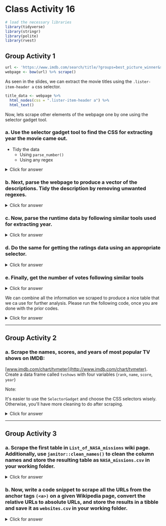 # Class Activity 16


```r
# load the necessary libraries
library(tidyverse)
library(stringr)
library(polite)
library(rvest)
```


## Group Activity 1



```r
url <- 'https://www.imdb.com/search/title/?groups=best_picture_winner&sort=year,desc&count=100&view=advanced'
webpage <- bow(url) %>% scrape()
```


As seen in the slides, we can extract the movie titles using the `.lister-item-header a` css selector.


```r
title_data <- webpage %>% 
  html_nodes(css = ".lister-item-header a") %>% 
  html_text()
```


Now, lets scrape other elements of the webpage one by one using the selector gadget tool.

### a. Use the selector gadget tool to find the CSS for extracting year the movie came out. 

- Tidy the data
  + Using `parse_number()`
  + Using any regex



<details>
<summary class="answer">Click for answer</summary>



```r
year_data <- webpage %>% 
  html_nodes(css = '.text-muted.unbold') %>% 
  html_text() %>%
  parse_number()

year_data1 <- webpage %>% 
  html_nodes(css = '.text-muted.unbold') %>% 
  html_text() %>% 
  str_extract_all("[0-9]+") %>% 
  unlist() %>% 
  as.numeric()
```

</details>

### b. Next, parse the webpage to produce a vector of the descriptions. Tidy the description by removing unwanted regexes.


<details>
<summary class="answer">Click for answer</summary>





```r
description_data <- webpage %>% 
  html_nodes('.ratings-bar+ .text-muted') %>% 
  html_text() %>% 
  str_trim()
head(description_data,3)
```

```
[1] "A middle-aged Chinese immigrant is swept up into an insane adventure in which she alone can save existence by exploring other universes and connecting with the lives she could have led."                                                                      
[2] "As a CODA (Child of Deaf Adults) Ruby is the only hearing person in her deaf family. When the family's fishing business is threatened, Ruby finds herself torn between pursuing her passion at Berklee College of Music and her fear of abandoning her parents."
[3] "A woman in her sixties, after losing everything in the Great Recession, embarks on a journey through the American West, living as a van-dwelling modern-day nomad."                                                                                             
```

</details>


### c. Now, parse the runtime data by following similar tools used for extracting year.


<details>
<summary class="answer">Click for answer</summary>




```r
runtime_data <- webpage %>% 
  html_nodes('.runtime') %>% 
  html_text() %>% 
  parse_number()
head(runtime_data)
```

```
[1] 139 111 107 132 130 123
```

</details>


### d. Do the same for getting the ratings data using an appropriate selector.


<details>
<summary class="answer">Click for answer</summary>




```r
rating_data <- webpage %>% 
  html_nodes('.ratings-imdb-rating') %>% 
  html_text() %>% 
  as.numeric()
```

</details>


### e. Finally, get the number of votes following similar tools


<details>
<summary class="answer">Click for answer</summary>




```r
votes_data <- webpage %>% 
  html_nodes('.sort-num_votes-visible span:nth-child(2)') %>% 
  html_text() %>% 
  parse_number()
```


</details>


We can combine all the information we scraped to produce a nice table that we ca use for further analysis. Please run the following code, once you are done with the prior codes.



<details>
<summary class="answer">Click for answer</summary>




```r
movies_df <- data.frame(Year = year_data,
                      Title = title_data,
                      Description = description_data, 
                      Runtime = runtime_data,
                      Rating = rating_data,
                      Votes = votes_data) %>% as_tibble()
movies_df %>% knitr::kable()
```



| Year|Title                                           |Description                                                                                                                                                                                                                                                     | Runtime| Rating|   Votes|
|----:|:-----------------------------------------------|:---------------------------------------------------------------------------------------------------------------------------------------------------------------------------------------------------------------------------------------------------------------|-------:|------:|-------:|
| 2022|Everything Everywhere All at Once               |A middle-aged Chinese immigrant is swept up into an insane adventure in which she alone can save existence by exploring other universes and connecting with the lives she could have led.                                                                       |     139|    7.8|  448418|
| 2021|CODA                                            |As a CODA (Child of Deaf Adults) Ruby is the only hearing person in her deaf family. When the family's fishing business is threatened, Ruby finds herself torn between pursuing her passion at Berklee College of Music and her fear of abandoning her parents. |     111|    8.0|  146100|
| 2020|Nomadland                                       |A woman in her sixties, after losing everything in the Great Recession, embarks on a journey through the American West, living as a van-dwelling modern-day nomad.                                                                                              |     107|    7.3|  170529|
| 2019|Parasite                                        |Greed and class discrimination threaten the newly formed symbiotic relationship between the wealthy Park family and the destitute Kim clan.                                                                                                                     |     132|    8.5|  854419|
| 2018|Green Book                                      |A working-class Italian-American bouncer becomes the driver for an African-American classical pianist on a tour of venues through the 1960s American South.                                                                                                     |     130|    8.2|  519022|
| 2017|The Shape of Water                              |At a top secret research facility in the 1960s, a lonely janitor forms a unique relationship with an amphibious creature that is being held in captivity.                                                                                                       |     123|    7.3|  432132|
| 2016|Moonlight                                       |A young African-American man grapples with his identity and sexuality while experiencing the everyday struggles of childhood, adolescence, and burgeoning adulthood.                                                                                            |     111|    7.4|  318167|
| 2015|Spotlight                                       |The true story of how the Boston Globe uncovered the massive scandal of child molestation and cover-up within the local Catholic Archdiocese, shaking the entire Catholic Church to its core.                                                                   |     129|    8.1|  482125|
| 2014|Birdman or (The Unexpected Virtue of Ignorance) |A washed-up superhero actor attempts to revive his fading career by writing, directing, and starring in a Broadway production.                                                                                                                                  |     119|    7.7|  645464|
| 2013|12 Years a Slave                                |In the antebellum United States, Solomon Northup, a free black man from upstate New York, is abducted and sold into slavery.                                                                                                                                    |     134|    8.1|  715668|
| 2012|Argo                                            |Acting under the cover of a Hollywood producer scouting a location for a science fiction film, a CIA agent launches a dangerous operation to rescue six Americans in Tehran during the U.S. hostage crisis in Iran in 1979.                                     |     120|    7.7|  624851|
| 2011|The Artist                                      |An egomaniacal film star develops a relationship with a young dancer against the backdrop of Hollywood's silent era.                                                                                                                                            |     100|    7.9|  244816|
| 2010|The King's Speech                               |The story of King George VI, his unexpected ascension to the throne of the British Empire in 1936, and the speech therapist who helped the unsure monarch overcome his stammer.                                                                                 |     118|    8.0|  691817|
| 2008|Slumdog Millionaire                             |A Mumbai teenager reflects on his life after being accused of cheating on the Indian version of "Who Wants to be a Millionaire?".                                                                                                                               |     120|    8.0|  858601|
| 2008|The Hurt Locker                                 |During the Iraq War, a Sergeant recently assigned to an army bomb squad is put at odds with his squad mates due to his maverick way of handling his work.                                                                                                       |     131|    7.5|  461132|
| 2007|No Country for Old Men                          |Violence and mayhem ensue after a hunter stumbles upon a drug deal gone wrong and more than two million dollars in cash near the Rio Grande.                                                                                                                    |     122|    8.2| 1001496|
| 2006|The Departed                                    |An undercover cop and a mole in the police attempt to identify each other while infiltrating an Irish gang in South Boston.                                                                                                                                     |     151|    8.5| 1356020|
| 2004|Crash                                           |Los Angeles citizens with vastly separate lives collide in interweaving stories of race, loss and redemption.                                                                                                                                                   |     112|    7.7|  442393|
| 2004|Million Dollar Baby                             |Frankie, an ill-tempered old coach, reluctantly agrees to train aspiring boxer Maggie. Impressed with her determination and talent, he helps her become the best and the two soon form a close bond.                                                            |     132|    8.1|  699920|
| 2003|The Lord of the Rings: The Return of the King   |Gandalf and Aragorn lead the World of Men against Sauron's army to draw his gaze from Frodo and Sam as they approach Mount Doom with the One Ring.                                                                                                              |     201|    9.0| 1886826|
| 2002|Chicago                                         |Two death-row murderesses develop a fierce rivalry while competing for publicity, celebrity, and a sleazy lawyer's attention.                                                                                                                                   |     113|    7.2|  235694|
| 2001|A Beautiful Mind                                |After John Nash, a brilliant but asocial mathematician, accepts secret work in cryptography, his life takes a turn for the nightmarish.                                                                                                                         |     135|    8.2|  950272|
| 2000|Gladiator                                       |A former Roman General sets out to exact vengeance against the corrupt emperor who murdered his family and sent him into slavery.                                                                                                                               |     155|    8.5| 1535926|
| 1999|American Beauty                                 |A sexually frustrated suburban father has a mid-life crisis after becoming infatuated with his daughter's best friend.                                                                                                                                          |     122|    8.3| 1173459|
| 1998|Shakespeare in Love                             |The world's greatest ever playwright, William Shakespeare, is young, out of ideas and short of cash, but meets his ideal woman and is inspired to write one of his most famous plays.                                                                           |     123|    7.1|  229331|
| 1997|Titanic                                         |A seventeen-year-old aristocrat falls in love with a kind but poor artist aboard the luxurious, ill-fated R.M.S. Titanic.                                                                                                                                       |     194|    7.9| 1219145|
| 1996|The English Patient                             |At the close of World War II, a young nurse tends to a badly-burned plane crash victim. His past is shown in flashbacks, revealing an involvement in a fateful love affair.                                                                                     |     162|    7.4|  194902|
| 1995|Braveheart                                      |Scottish warrior William Wallace leads his countrymen in a rebellion to free his homeland from the tyranny of King Edward I of England.                                                                                                                         |     178|    8.3| 1055634|
| 1994|Forrest Gump                                    |The presidencies of Kennedy and Johnson, the Vietnam War, the Watergate scandal and other historical events unfold from the perspective of an Alabama man with an IQ of 75, whose only desire is to be reunited with his childhood sweetheart.                  |     142|    8.8| 2135792|
| 1993|Schindler's List                                |In German-occupied Poland during World War II, industrialist Oskar Schindler gradually becomes concerned for his Jewish workforce after witnessing their persecution by the Nazis.                                                                              |     195|    9.0| 1384936|
| 1992|Unforgiven                                      |Retired Old West gunslinger William Munny reluctantly takes on one last job, with the help of his old partner Ned Logan and a young man, The "Schofield Kid."                                                                                                   |     130|    8.2|  420840|
| 1991|The Silence of the Lambs                        |A young F.B.I. cadet must receive the help of an incarcerated and manipulative cannibal killer to help catch another serial killer, a madman who skins his victims.                                                                                             |     118|    8.6| 1467350|
| 1990|Dances with Wolves                              |Lieutenant John Dunbar, assigned to a remote western Civil War outpost, finds himself engaging with a neighbouring Sioux settlement, causing him to question his own purpose.                                                                                   |     181|    8.0|  276480|
| 1989|Driving Miss Daisy                              |An old Jewish woman and her African-American chauffeur in the American South have a relationship that grows and improves over the years.                                                                                                                        |      99|    7.3|  113643|
| 1988|Rain Man                                        |After a selfish L.A. yuppie learns his estranged father left a fortune to an autistic-savant brother in Ohio that he didn't know existed, he absconds with his brother and sets out across the country, hoping to gain a larger inheritance.                    |     133|    8.0|  526707|
| 1987|The Last Emperor                                |Dramatization of China's last emperor, Puyi.                                                                                                                                                                                                                    |     163|    7.7|  107196|
| 1986|Platoon                                         |Chris Taylor, a neophyte recruit in Vietnam, finds himself caught in a battle of wills between two sergeants, one good and the other evil. A shrewd examination of the brutality of war and the duality of man in conflict.                                     |     120|    8.1|  423240|
| 1985|Out of Africa                                   |In 20th-century colonial Kenya, a Danish baroness/plantation owner has a passionate love affair with a free-spirited big-game hunter.                                                                                                                           |     161|    7.1|   83149|
| 1984|Amadeus                                         |The life, success and troubles of Wolfgang Amadeus Mozart, as told by Antonio Salieri, the contemporaneous composer who was deeply jealous of Mozart's talent and claimed to have murdered him.                                                                 |     160|    8.4|  409689|
| 1983|Terms of Endearment                             |Follows hard-to-please Aurora looking for love and her daughter's family problems.                                                                                                                                                                              |     132|    7.4|   62802|
| 1982|Gandhi                                          |The life of the lawyer who became the famed leader of the Indian revolts against the British rule through his philosophy of nonviolent protest.                                                                                                                 |     191|    8.0|  236200|
| 1981|Chariots of Fire                                |Two British track athletes, one a determined Jew and the other a devout Christian, are driven to win in the 1924 Olympics as they wrestle with issues of pride and conscience.                                                                                  |     125|    7.1|   63454|
| 1980|Ordinary People                                 |The accidental death of the older son of an affluent family deeply strains the relationships among the bitter mother, the good-natured father and the guilt-ridden younger son.                                                                                 |     124|    7.7|   54405|
| 1979|Kramer vs. Kramer                               |After his wife leaves him, a work-obsessed Manhattan advertising executive is forced to learn long-neglected parenting skills, but a heated custody battle over the couple's young son deepens the wounds left by the separation.                               |     105|    7.8|  149473|
| 1978|The Deer Hunter                                 |An in-depth examination of the ways in which the Vietnam War impacts and disrupts the lives of several friends in a small steel mill town in Pennsylvania.                                                                                                      |     183|    8.1|  346683|
| 1977|Annie Hall                                      |Alvy Singer, a divorced Jewish comedian, reflects on his relationship with ex-lover Annie Hall, an aspiring nightclub singer, which ended abruptly just like his previous marriages.                                                                            |      93|    8.0|  270346|
| 1976|Rocky                                           |A small-time Philadelphia boxer gets a supremely rare chance to fight the world heavyweight champion in a bout in which he strives to go the distance for his self-respect.                                                                                     |     120|    8.1|  598192|
| 1975|One Flew Over the Cuckoo's Nest                 |In the Fall of 1963, a Korean War veteran and criminal pleads insanity and is admitted to a mental institution, where he rallies up the scared patients against the tyrannical nurse.                                                                           |     133|    8.7| 1028635|
| 1974|The Godfather Part II                           |The early life and career of Vito Corleone in 1920s New York City is portrayed, while his son, Michael, expands and tightens his grip on the family crime syndicate.                                                                                            |     202|    9.0| 1300757|
| 1973|The Sting                                       |Two grifters team up to pull off the ultimate con.                                                                                                                                                                                                              |     129|    8.3|  269553|
| 1972|The Godfather                                   |Don Vito Corleone, head of a mafia family, decides to hand over his empire to his youngest son Michael. However, his decision unintentionally puts the lives of his loved ones in grave danger.                                                                 |     175|    9.2| 1909076|
| 1971|The French Connection                           |A pair of NYPD detectives in the Narcotics Bureau stumble onto a heroin smuggling ring based in Marseilles, but stopping them and capturing their leaders proves an elusive goal.                                                                               |     104|    7.7|  127599|
| 1970|Patton                                          |The World War II phase of the career of controversial American general George S. Patton.                                                                                                                                                                        |     172|    7.9|  105039|
| 1969|Midnight Cowboy                                 |A naive hustler travels from Texas to New York City to seek personal fortune, finding a new friend in the process.                                                                                                                                              |     113|    7.8|  115028|
| 1968|Oliver!                                         |After being sold to a mortician, young orphan Oliver Twist runs away and meets a group of boys trained to be pickpockets by an elderly mentor in 1830s London.                                                                                                  |     153|    7.4|   39998|
| 1967|In the Heat of the Night                        |A black Philadelphia police detective is mistakenly suspected of a local murder while passing through a racially hostile Mississippi town, and after being cleared is reluctantly asked by the police chief to investigate the case.                            |     110|    7.9|   79502|
| 1966|A Man for All Seasons                           |The story of Sir Thomas More, who stood up to King Henry VIII when the King rejected the Roman Catholic Church to obtain a divorce and remarry.                                                                                                                 |     120|    7.7|   35876|
| 1965|The Sound of Music                              |A young novice is sent by her convent in 1930s Austria to become a governess to the seven children of a widowed naval officer.                                                                                                                                  |     172|    8.1|  244542|
| 1964|My Fair Lady                                    |In 1910s London, snobbish phonetics professor Henry Higgins agrees to a wager that he can make crude flower girl, Eliza Doolittle, presentable in high society.                                                                                                 |     170|    7.8|   98426|
| 1963|Tom Jones                                       |The romantic and chivalrous adventures of adopted bastard Tom Jones in 18th-century England.                                                                                                                                                                    |     129|    6.4|   13721|
| 1962|Lawrence of Arabia                              |The story of T.E. Lawrence, the English officer who successfully united and led the diverse, often warring, Arab tribes during World War I in order to fight the Turks.                                                                                         |     218|    8.3|  301082|
| 1961|West Side Story                                 |Two youngsters from rival New York City gangs fall in love, but tensions between their respective friends build toward tragedy.                                                                                                                                 |     153|    7.6|  117427|
| 1960|The Apartment                                   |A Manhattan insurance clerk tries to rise in his company by letting its executives use his apartment for trysts, but complications and a romance of his own ensue.                                                                                              |     125|    8.3|  186572|
| 1959|Ben-Hur                                         |After a Jewish prince is betrayed and sent into slavery by a Roman friend in 1st-century Jerusalem, he regains his freedom and comes back for revenge.                                                                                                          |     212|    8.1|  245121|
| 1958|Gigi                                            |Weary of the conventions of Parisian society, a rich playboy and a youthful courtesan-in-training enjoy a platonic friendship which may not stay platonic for long.                                                                                             |     115|    6.6|   23707|
| 1957|The Bridge on the River Kwai                    |British POWs are forced to build a railway bridge across the river Kwai for their Japanese captors in occupied Burma, not knowing that the allied forces are planning a daring commando raid through the jungle to destroy it.                                  |     161|    8.1|  225626|
| 1956|Around the World in 80 Days                     |A Victorian Englishman bets that with the new steamships and railways he can circumnavigate the globe in eighty days.                                                                                                                                           |     175|    6.7|   28623|
| 1955|Marty                                           |A middle-aged butcher and a school teacher who have given up on the idea of love meet at a dance and fall for each other.                                                                                                                                       |      90|    7.7|   25550|
| 1954|On the Waterfront                               |An ex-prize fighter turned New Jersey longshoreman struggles to stand up to his corrupt union bosses, including his older brother, as he starts to connect with the grieving sister of one of the syndicate's victims.                                          |     108|    8.1|  158489|
| 1953|From Here to Eternity                           |At a U.S. Army base in 1941 Hawaii, a private is cruelly punished for not boxing on his unit's team, while his commanding officer's wife and top aide begin a tentative affair.                                                                                 |     118|    7.6|   48858|
| 1952|The Greatest Show on Earth                      |The dramatic lives of trapeze artists, a clown, and an elephant trainer are told against a background of circus spectacle.                                                                                                                                      |     152|    6.6|   15363|
| 1951|An American in Paris                            |Three friends struggle to find work in Paris. Things become more complicated when two of them fall in love with the same woman.                                                                                                                                 |     114|    7.2|   35264|
| 1950|All About Eve                                   |A seemingly timid but secretly ruthless ingénue insinuates herself into the lives of an aging Broadway star and her circle of theater friends.                                                                                                                  |     138|    8.2|  134048|
| 1949|All the King's Men                              |The rise and fall of a corrupt politician, who makes his friends richer and retains power by dint of a populist appeal.                                                                                                                                         |     110|    7.4|   15782|
| 1948|Hamlet                                          |Prince Hamlet struggles over whether or not he should kill his uncle, whom he suspects has murdered his father, the former king.                                                                                                                                |     154|    7.6|   17691|
| 1947|Gentleman's Agreement                           |A reporter pretends to be Jewish in order to cover a story on anti-Semitism, and personally discovers the true depths of bigotry and hatred.                                                                                                                    |     118|    7.2|   17149|
| 1946|The Best Years of Our Lives                     |Three World War II veterans, two of them traumatized or disabled, return home to the American midwest to discover that they and their families have been irreparably changed.                                                                                   |     170|    8.1|   67098|
| 1945|The Lost Weekend                                |The desperate life of a chronic alcoholic is followed through a four-day drinking bout.                                                                                                                                                                         |     101|    7.9|   38662|
| 1944|Going My Way                                    |When young Father O'Malley arrives at St. Dominic's, old Father Fitzgibbon doesn't think much of the church's newest member.                                                                                                                                    |     126|    7.0|   12600|
| 1942|Casablanca                                      |A cynical expatriate American cafe owner struggles to decide whether or not to help his former lover and her fugitive husband escape the Nazis in French Morocco.                                                                                               |     102|    8.5|  583432|
| 1942|Mrs. Miniver                                    |A British family struggles to survive the first months of World War II.                                                                                                                                                                                         |     134|    7.6|   18609|
| 1941|How Green Was My Valley                         |At the turn of the century in a Welsh mining village, the Morgans, he stern, she gentle, raise coal-mining sons and hope their youngest will find a better life.                                                                                                |     118|    7.7|   25331|
| 1940|Rebecca                                         |A self-conscious woman juggles adjusting to her new role as an aristocrat's wife and avoiding being intimidated by his first wife's spectral presence.                                                                                                          |     130|    8.1|  140785|
| 1939|Gone with the Wind                              |A sheltered and manipulative Southern belle and a roguish profiteer face off in a turbulent romance as the society around them crumbles with the end of slavery and is rebuilt during the Civil War and Reconstruction periods.                                 |     238|    8.2|  322396|
| 1938|You Can't Take It with You                      |The son of a snobbish Wall Street banker becomes engaged to a woman from a good-natured but decidedly eccentric family, not realizing that his father is trying to force her family from their home for a real estate development.                              |     126|    7.8|   26786|
| 1937|The Life of Emile Zola                          |The biopic of the famous French muckraking writer and his involvement in fighting the injustice of the Dreyfus Affair.                                                                                                                                          |     116|    7.2|    8625|
| 1936|The Great Ziegfeld                              |The ups and downs of Florenz Ziegfeld Jr., famed producer of extravagant stage revues, are portrayed.                                                                                                                                                           |     176|    6.6|    8621|
| 1935|Mutiny on the Bounty                            |First mate Fletcher Christian leads a revolt against his sadistic commander, Captain Bligh, in this classic seafaring adventure, based on the real-life 1789 mutiny.                                                                                            |     132|    7.6|   23981|
| 1934|It Happened One Night                           |A renegade reporter trailing a young runaway heiress for a big story joins her on a bus heading from Florida to New York, and they end up stuck with each other when the bus leaves them behind at one of the stops.                                            |     105|    8.1|  107273|
| 1933|Cavalcade                                       |A portrayal of the triumphs and tragedies of two English families, the upper-crust Marryots and the working-class Bridgeses, from 1899 to 1933.                                                                                                                 |     112|    5.8|    5571|
| 1932|Grand Hotel                                     |A group of very different individuals staying at a luxurious hotel in Berlin deal with each of their respective dramas.                                                                                                                                         |     112|    7.3|   20144|
| 1931|Cimarron                                        |A newspaper editor settles in an Oklahoma boom town with his reluctant wife at the end of the nineteenth century.                                                                                                                                               |     123|    5.8|    6598|
| 1930|All Quiet on the Western Front                  |A German youth eagerly enters World War I, but his enthusiasm wanes as he gets a firsthand view of the horror.                                                                                                                                                  |     152|    8.1|   65485|
| 1929|The Broadway Melody                             |A pair of sisters from the vaudeville circuit try to make it big time on Broadway, but matters of the heart complicate the attempt.                                                                                                                             |     100|    5.6|    7631|
| 1927|Sunrise                                         |A sophisticated city woman seduces a farmer and convinces him to murder his wife and join her in the city, but he ends up rekindling his romance with his wife when he changes his mind at the last moment.                                                     |      94|    8.1|   52334|
| 1927|Wings                                           |Two young men, one rich, one middle class, who are in love with the same woman, become fighter pilots in World War I.                                                                                                                                           |     144|    7.6|   13692|

</details>

-----------------------------------------------------------

## Group Activity 2

### a. Scrape the names, scores, and years of most popular TV shows on IMDB:
[www.imdb.com/chart/tvmeter](http://www.imdb.com/chart/tvmeter). Create a data frame called `tvshows` with four variables 
(`rank`, `name`, `score`, `year`)  

Note: 

It's easier to use the `SelectorGadget` and choose the CSS selectors wisely. Otherwise, you'll have more cleaning to do after scraping.


<details>
<summary class="answer">Click for answer</summary>




```r
page <- read_html("http://www.imdb.com/chart/tvmeter")
name <- page %>%
  html_nodes(".titleColumn a") %>%
  html_text()

ranks <- page %>%
  html_nodes(".velocity") %>%
  html_text() %>%
  str_extract("\\d+") %>%
  as.numeric()

scores <-  page %>%
  html_nodes(".imdbRating") %>%
  html_text() %>%
  str_extract("\\d+.\\d+") %>%
  as.numeric()

# If you don't use the gadget selector carefully, 
# more string manipulation is needed here

years <- page %>%
  html_nodes("a+ .secondaryInfo") %>%
  html_text() %>%
  str_extract("\\d+") %>%
  as.numeric()
```



```r
tvshows <- tibble(
  rank = ranks,
  name = name,
  score = scores,
  year = years
)

tvshows
```

```
# A tibble: 100 × 4
    rank name                      score  year
   <dbl> <chr>                     <dbl> <dbl>
 1     1 Succession                  8.9  2018
 2     2 Ted Lasso                   8.8  2020
 3     3 Silo                        8.2  2023
 4     4 FUBAR                       6.5  2023
 5     5 Love & Death                7.6  2023
 6     6 The Marvelous Mrs. Maisel   8.7  2017
 7     7 From                        7.7  2022
 8     8 Barry                       8.4  2018
 9     9 Yellowjackets               7.8  2021
10    10 XO, Kitty                   6.7  2023
# … with 90 more rows
```


</details>




-----------------------------------------------------------

## Group Activity 3


### a. Scrape the first table in `List_of_NASA_missions` wiki page. Additionally, use `janitor::clean_names()` to clean the column names and store the resulting table as `NASA_missions.csv` in your working folder.



<details>
<summary class="answer">Click for answer</summary>





```r
# extract data from 
# the first table on the page
wiki_NASA <- "https://en.wikipedia.org/wiki/List_of_NASA_missions"
NASA_missions <- bow(wiki_NASA) %>%scrape() %>% 
  html_nodes("table") %>% 
  .[[1]] %>% 
  html_table() %>% 
  janitor::clean_names()
```



```r
# Exporting data to CSV
readr::write_csv(NASA_missions, "NASA_missions.csv")
```

</details>




### b. Now, write a code snippet to scrape all the URLs from the anchor tags `(<a>)` on a given Wikipedia page, convert the relative URLs to absolute URLs, and store the results in a tibble and save it as `websites.csv` in your working folder.



<details>
<summary class="answer">Click for answer</summary>





```r
# extract URLs
websites <-  bow(wiki_NASA) %>% scrape() %>% 
  html_nodes("a") %>%
  html_attr("href") %>% 
  url_absolute("https://en.wikipedia.org/") 
```




```r
# Exporting data to CSV
readr::write_csv(websites, "websites.csv")
```


</details>



